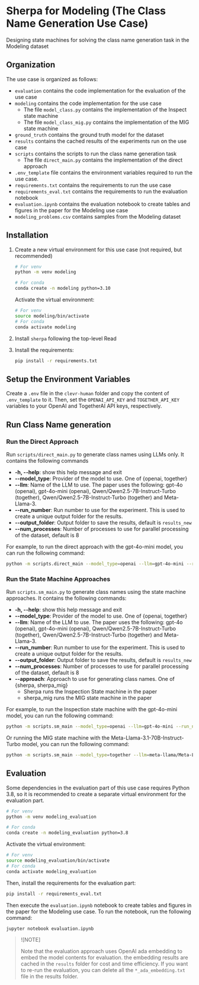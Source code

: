 # Sherpa for Modeling (The Class Name Generation Use Case)
Designing state machines for solving the class name generation task in the Modeling dataset

## Organization
The use case is organized as follows:
* `evaluation` contains the code implementation for the evaluation of the use case
* `modeling` contains the code implementation for the use case
  * The file `model_class.py` contains the implementation of the Inspect state machine
  * The file `model_class_mig.py` contains the implementation of the MIG state machine
* `ground_truth` contains the ground truth model for the dataset
* `results` contains the cached results of the experiments run on the use case
* `scripts` contains the scripts to run the class name generation task
    * The file `direct_main.py` contains the implementation of the direct approach
* `.env_template` file contains the environment variables required to run the use case.
* `requirements.txt` contains the requirements to run the use case
* `requirements_eval.txt` contains the requirements to run the evaluation notebook
* `evaluation.ipynb` contains the evaluation notebook to create tables and figures in the paper for the Modeling use case
* `modeling_problems.csv` contains samples from the Modeling dataset

## Installation
1. Create a new virtual environment for this use case (not required, but recommended)

   ```bash
   # For venv
   python -m venv modeling

   # For conda
   conda create -n modeling python=3.10
   ```

   Activate the virtual environment:

   ```bash
   # For venv
   source modeling/bin/activate
   # For conda
   conda activate modeling
   ```

2. Install `sherpa` following the top-level Read
3. Install the requirements:
   ```bash
   pip install -r requirements.txt
   ```

## Setup the Environment Variables
Create a `.env` file in the `clevr-human` folder and copy the content of `.env_template` to it. Then, set the `OPENAI_API_KEY` and `TOGETHER_API_KEY` variables to your OpenAI and TogetherAI API keys, respectively.

## Run Class Name generation
### Run the Direct Approach
Run `scripts/direct_main.py` to generate class names using LLMs only. It contains the following commands

* **-h, --help**: show this help message and exit
* **--model_type**: Provider of the model to use. One of {openai, together}
* **--llm**: Name of the LLM to use. The paper uses the following: gpt-4o (openai), gpt-4o-mini (openai), Qwen/Qwen2.5-7B-Instruct-Turbo (together), Qwen/Qwen2.5-7B-Instruct-Turbo (together) and Meta-Llama-3.
* **--run_number**: Run number to use for the experiment. This is used to create a unique output folder for the results.
* **--output_folder**: Output folder to save the results, default is `results_new`
* **--num_processes**: Number of processes to use for parallel processing of the dataset, default is 8

For example, to run the direct approach with the gpt-4o-mini model, you can run the following command:

```bash
python -m scripts.direct_main --model_type=openai --llm=gpt-4o-mini --run_number 1 --num_processes 1
```

### Run the State Machine Approaches
Run `scripts.sm_main.py` to generate class names using the state machine approaches. It contains the following commands:
* **-h, --help**: show this help message and exit
* **--model_type**: Provider of the model to use. One of {openai, together}
* **--llm**: Name of the LLM to use. The paper uses the following: gpt-4o (openai), gpt-4o-mini (openai), Qwen/Qwen2.5-7B-Instruct-Turbo (together), Qwen/Qwen2.5-7B-Instruct-Turbo (together) and Meta-Llama-3.
* **--run_number**: Run number to use for the experiment. This is used to create a unique output folder for the results.
* **--output_folder**: Output folder to save the results, default is `results_new`
* **--num_processes**: Number of processes to use for parallel processing of the dataset, default is 8
* **--approach**: Approach to use for generating class names. One of {sherpa, sherpa_mig}
    * Sherpa runs the Inspection State machine in the paper
    * sherpa_mig runs the MIG state machine in the paper


For example, to run the Inspection state machine with the gpt-4o-mini model, you can run the following command:
```bash
python -m scripts.sm_main --model_type=openai --llm=gpt-4o-mini --run_number 1 --approach sherpa --num_processes 1
```

Or running the MIG state machine with the Meta-Llama-3.1-70B-Instruct-Turbo model, you can run the following command:
```bash
python -m scripts.sm_main --model_type=together --llm=meta-llama/Meta-Llama-3.1-70B-Instruct-Turbo --run_number 1 --approach sherpa_mig --num_processes 1
```

## Evaluation
Some dependencies in the evaluation part of this use case requires Python 3.8, so it is recommended to create a separate virtual environment for the evaluation part.

```bash
# For venv
python -m venv modeling_evaluation

# For conda
conda create -n modeling_evaluation python=3.8
```

Activate the virtual environment:

```bash
# For venv
source modeling_evaluation/bin/activate
# For conda
conda activate modeling_evaluation
```

Then, install the requirements for the evaluation part:
```bash
pip install -r requirements_eval.txt
```

Then execute the `evaluation.ipynb` notebook to create tables and figures in the paper for the Modeling use case. To run the notebook, run the following command:

```bash
jupyter notebook evaluation.ipynb
```

> ![NOTE]
> 
> Note that the evaluation approach uses OpenAI ada embedding to embed the model contents for evaluation. the embedding results are cached in the `results` folder for cost and time efficiency. If you want to re-run the evaluation, you can delete all the `*_ada_embedding.txt` file in the results folder.